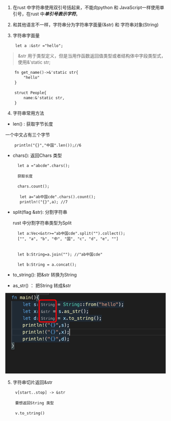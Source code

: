 1. 在rust 中字符串使用双引号括起来，不能向python 和 JavaScript一样使用单引号，在rust 中***单引号表示字符***。

2. 和其他语言不一样，字符串分为字符串字面量(&str) 和 字符串对象(String)

3. 字符串字面量

        let a :&str ="hello";

> &str 用于类型定义，但是当用作函数返回值类型或者结构体中字段类型式，使用&'static str;

        fn get_name()->&'static str{
            "hello"
        }

        struct People{
            name:&'static str,
        }

4. 字符串常用方法

+ len() : 获取字节长度

 一个中文占有三个字节

        println("{}","中国".len());//6

+ chars(): 返回Chars 类型

        let a ="abcde".chars();

        获取长度

        chars.count();

         let a="ab中国cde".chars().count();
         println!("{}",a); //7

+ split(flag &str): 分割字符串

   rust 中分割字符串类型为Split

        let a:Vec<&str>="ab中国cde".split("").collect();
        ["", "a", "b", "中", "国", "c", "d", "e", ""]


        let b:String=a.join(""); //"ab中国cde"

        let b:String = a.concat();

+ to_string(): 把&str 转换为String

+ as_str() ： 把String 转成&str

![avatar](../assets/str.jpg)

5. 字符串切片返回&str

        v[start..stop] -> &str

        要想返回String 类型

        v.to_string()